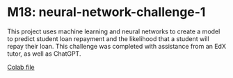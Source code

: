 # M18: neural-network-challenge-1
This project uses machine learning and neural networks to create a model to predict student loan repayment and the likelihood that a student will repay their loan. This challenge was completed with assistance from an EdX tutor, as well as ChatGPT. 

[Colab file](https://colab.research.google.com/drive/1wVpwM3nbo58Sn6MOGFZFbMOxcQBlOhTu?usp=sharing)
